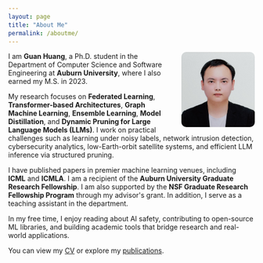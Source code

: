 ```yaml
---
layout: page
title: "About Me"
permalink: /aboutme/
---
```


<img src="/assets/img/Guan_Huang.jpg" width="150" style="float: right; margin-left: 20px; border-radius: 10px;">

I am **Guan Huang**, a Ph.D. student in the Department of Computer Science and Software Engineering at **Auburn University**, where I also earned my M.S. in 2023.

My research focuses on **Federated Learning**, **Transformer-based Architectures**, **Graph Machine Learning**, **Ensemble Learning**, **Model Distillation**, and **Dynamic Pruning for Large Language Models (LLMs)**. I work on practical challenges such as learning under noisy labels, network intrusion detection, cybersecurity analytics, low-Earth-orbit satellite systems, and efficient LLM inference via structured pruning.

I have published papers in premier machine learning venues, including **ICML** and **ICMLA**. I am a recipient of the **Auburn University Graduate Research Fellowship**. I am also supported by the **NSF Graduate Research Fellowship Program** through my advisor's grant. In addition, I serve as a teaching assistant in the department.

In my free time, I enjoy reading about AI safety, contributing to open-source ML libraries, and building academic tools that bridge research and real-world applications.

You can view my [CV](/cv/) or explore my [publications](https://guanhuang-rs.github.io/).
